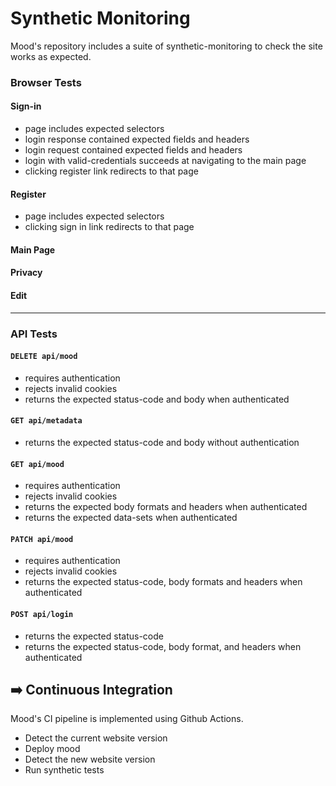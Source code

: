 
# Synthetic Monitoring

Mood's repository includes a suite of synthetic-monitoring to check the site works as expected.

### Browser Tests

#### Sign-in

- page includes expected selectors
- login response contained expected fields and headers
- login request contained expected fields and headers
- login with valid-credentials succeeds at navigating to the main page
- clicking register link redirects to that page

#### Register

- page includes expected selectors
- clicking sign in link redirects to that page

#### Main Page

#### Privacy

#### Edit

---

### API Tests

#### `DELETE api/mood`

- requires authentication
- rejects invalid cookies
- returns the expected status-code and body when authenticated

#### `GET api/metadata`

- returns the expected status-code and body without authentication

#### `GET api/mood`

- requires authentication
- rejects invalid cookies
- returns the expected body formats and headers when authenticated
- returns the expected data-sets when authenticated

#### `PATCH api/mood`

- requires authentication
- rejects invalid cookies
- returns the expected status-code, body formats and headers when authenticated

#### `POST api/login`

- returns the expected status-code
- returns the expected status-code, body format, and headers when authenticated

## ➡️ Continuous Integration

Mood's CI pipeline is implemented using Github Actions.

- Detect the current website version
- Deploy mood
- Detect the new website version
- Run synthetic tests

